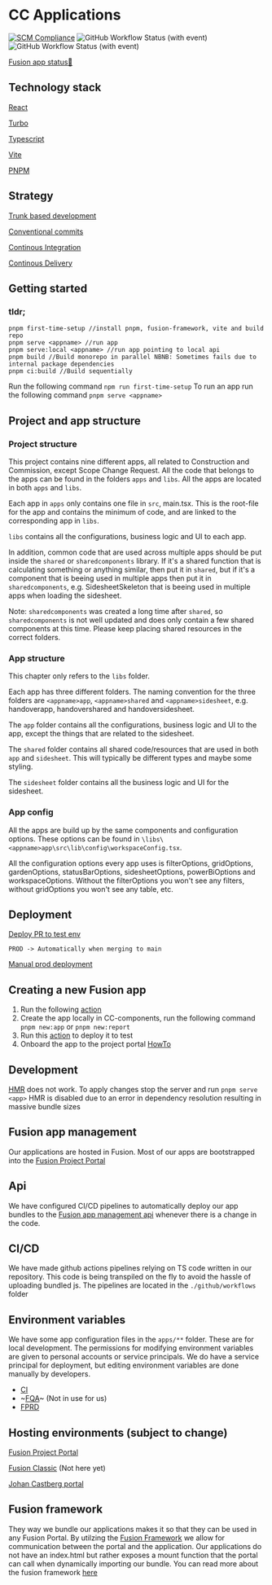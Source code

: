 # CC Applications

[![SCM Compliance](https://scm-compliance-api.radix.equinor.com/repos/equinor/cc-components/badge)](https://scm-compliance-api.radix.equinor.com/repos/equinor/cc-components/badge)
![GitHub Workflow Status (with event)](https://img.shields.io/github/actions/workflow/status/equinor/cc-components/fprd-deploy.yml?label=Prod%20deployment)
![GitHub Workflow Status (with event)](https://img.shields.io/github/actions/workflow/status/equinor/cc-components/pr-deploy.yml?label=PR%20deployment)

[Fusion app status🚀](https://github.com/equinor/cc-components/issues/693)

## Technology stack

[React](https://react.dev/)

[Turbo](https://turbo.build/)

[Typescript](https://www.typescriptlang.org/)

[Vite](https://vitejs.dev/)

[PNPM](https://pnpm.io/)

## Strategy

[Trunk based development](https://trunkbaseddevelopment.com/)

[Conventional commits](https://www.conventionalcommits.org/en/v1.0.0/)

[Continous Integration](https://trunkbaseddevelopment.com/continuous-integration/)

[Continous Delivery](https://trunkbaseddevelopment.com/continuous-delivery/)

## Getting started

### tldr;

```
pnpm first-time-setup //install pnpm, fusion-framework, vite and build repo
pnpm serve <appname> //run app
pnpm serve:local <appname> //run app pointing to local api
pnpm build //Build monorepo in parallel NBNB: Sometimes fails due to internal package dependencies
pnpm ci:build //Build sequentially
```

Run the following command `npm run first-time-setup`
To run an app run the following command `pnpm serve <appname>`

## Project and app structure
### Project structure
This project contains nine different apps, all related to Construction and Commission, except Scope Change Request. All the code that belongs to the apps can be found in the folders `apps` and `libs`. All the apps are located in both `apps` and `libs`.

Each app in `apps` only contains one file in `src`, main.tsx. This is the root-file for the app and contains the minimum of code, and are linked to the corresponding app in `libs`.

`libs` contains all the configurations, business logic and UI to each app.

In addition, common code that are used across multiple apps should be put inside the `shared` or `sharedcomponents` library. If it's a shared function that is calculating something or anything similar, then put it in `shared`, but if it's a component that is beeing used in multiple apps then put it in `sharedcomponents`, e.g. SidesheetSkeleton that is beeing used in multiple apps when loading the sidesheet. 

Note: `sharedcomponents` was created a long time after `shared`, so `sharedcomponents` is not well updated and does only contain a few shared components at this time. Please keep placing shared resources in the correct folders. 

### App structure
This chapter only refers to the `libs` folder.

Each app has three different folders. The naming convention for the three folders are `<appname>app`, `<appname>shared` and `<appname>sidesheet`, e.g. handoverapp, handovershared and handoversidesheet.

The `app` folder contains all the configurations, business logic and UI to the app, except the things that are related to the sidesheet.

The `shared` folder contains all shared code/resources that are used in both `app` and `sidesheet`. This will typically be different types and maybe some styling.

The `sidesheet` folder contains all the business logic and UI for the sidesheet. 

### App config
All the apps are build up by the same components and configuration options. These options can be found in `\libs\<appname>app\src\lib\config\workspaceConfig.tsx`.

All the configuration options every app uses is filterOptions, gridOptions, gardenOptions, statusBarOptions, sidesheetOptions, powerBiOptions and workspaceOptions. Without the filterOptions you won't see any filters, without gridOptions you won't see any table, etc.

## Deployment

[Deploy PR to test env](https://github.com/equinor/cc-components/actions/workflows/manual-deploy.yml)

`PROD -> Automatically when merging to main`

[Manual prod deployment](https://github.com/equinor/cc-components/actions/workflows/manual-deploy-prod.yml)

## Creating a new Fusion app

1. Run the following [action](https://github.com/equinor/cc-components/actions/workflows/create-fusion-app.yml)
2. Create the app locally in CC-components, run the following command `pnpm new:app` or `pnpm new:report`
3. Run this [action](https://github.com/equinor/cc-components/actions/workflows/manual-deploy.yml) to deploy it to test
4. Onboard the app to the project portal [HowTo](https://github.com/equinor/lighthouse/blob/main/docs/project-portal/administration.md)

## Development

[HMR](https://webpack.js.org/guides/hot-module-replacement/) does not work. To apply changes stop the server and run `pnpm serve <app>`
HMR is disabled due to an error in dependency resolution resulting in massive bundle sizes


## Fusion app management

Our applications are hosted in Fusion. Most of our apps are bootstrapped into the [Fusion Project Portal](https://project.fusion.equinor.com)

## Api
We have configured CI/CD pipelines to automatically deploy our app bundles to the [Fusion app management api](https://fusion-s-portal-fprd.azurewebsites.net/swagger) whenever there is a change in the code.

## CI/CD 
We have made github actions pipelines relying on TS code written in our repository. This code is being transpiled on the fly to avoid the hassle of uploading bundled js.
The pipelines are located in the `./github/workflows` folder

## Environment variables
We have some app configuration files in the `apps/**` folder. These are for local development. 
The permissions for modifying environment variables are given to personal accounts or service principals. We do have a service principal for deployment, but editing environment variables are done manually by developers.
- [CI](https://admin.ci.fusion-dev.net/apps)
- ~[FQA](https://admin.fqa.fusion-dev.net/apps)~ (Not in use for us)
- [FPRD](https://admin.fprd.fusion-dev.net/apps)

## Hosting environments (subject to change) 
[Fusion Project Portal](https://project.fusion.equinor.com)

[Fusion Classic](https://fusion.equinor.com) (Not here yet)

[Johan Castberg portal](https://jc.fusion.equinor.com)

## Fusion framework
They way we bundle our applications makes it so that they can be used in any Fusion Portal. By utilzing the [Fusion Framework](https://github.com/equinor/fusion-framework) we allow for communication between the portal and the application. Our applications do not have an index.html but rather exposes a mount function that the portal can call when dynamically importing our bundle.
You can read more about the fusion framework [here](https://equinor.github.io/fusion-framework)
